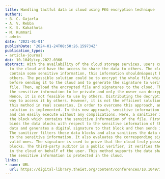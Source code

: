 ```yaml
---
title: Handling tactful data in cloud using PKG encryption technique
authors:
- B. C. Gajarla
- A. V. Rebba
- K. S. Kakathota
- M. Kummari
- admin
date: '2021-01-01'
publishDate: '2024-01-24T08:50:26.159734Z'
publication_types:
- article-journal
doi: 10.1049/icp.2022.0366
abstract: With the availability of the cloud storage services, users can store data
  to the cloud and have the access to share the data to others. The cloud file may
  contain some sensitive information, this information shouldn&apos;t be exposed to
  others. The possible solution could be to encrypt the whole file which is shared
  before sending it to the cloud and to generate the signature to verify the encrypted
  file. Then, upload the encrypted file and signatures to the cloud. This enables
  the sensitive information to be private and only the owner can decrypt the file.
  Hence, it is not feasible to use by others. Distributing the decryption is the possible
  way to access it by others. However, it is not the efficient solution to implement
  this method in real scenarios. In order to overcome this approach, an efficient
  solution is implemented. In this new approach, sensitive information is kept private
  and can easily execute without any complications. Here, a sanitizer is used to sanitize
  the block which contains the sensitive information of the file. Firstly, the user
  binds the data blocks with respect to the sensitive information of the original
  data and generates a digital signature to that block and then sends it to the sanitizer.
  The sanitizer filters these data blocks and also sanitizes the data corresponding
  to the sensitive information. It also evaluates the corresponding signatures into
  valid ones. The signature is used to prove that the cloud truly possesses the data
  blocks. The third-party auditor is a public verifier, it verifies the data stored
  in the cloud on behalf of the user. This method supports the data sharing so that
  the sensitive information is protected in the cloud.
links:
- name: URL
  url: https://digital-library.theiet.org/content/conferences/10.1049/icp.2022.0366
---
```

